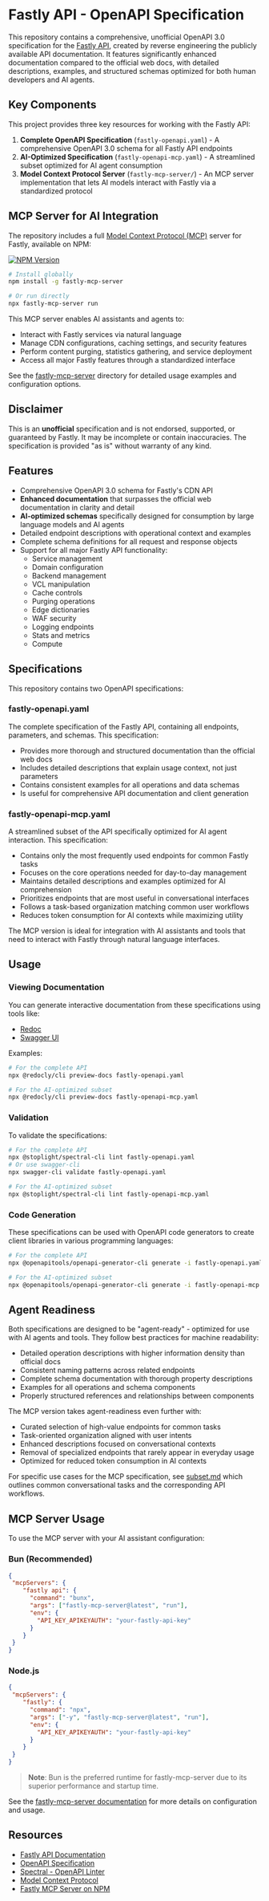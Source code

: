 # Fastly API - OpenAPI Specification

This repository contains a comprehensive, unofficial OpenAPI 3.0 specification for the [Fastly API](https://www.fastly.com/documentation/reference/api/index/), created by reverse engineering the publicly available API documentation. It features significantly enhanced documentation compared to the official web docs, with detailed descriptions, examples, and structured schemas optimized for both human developers and AI agents.

## Key Components

This project provides three key resources for working with the Fastly API:

1. **Complete OpenAPI Specification** (`fastly-openapi.yaml`) - A comprehensive OpenAPI 3.0 schema for all Fastly API endpoints
2. **AI-Optimized Specification** (`fastly-openapi-mcp.yaml`) - A streamlined subset optimized for AI agent consumption
3. **Model Context Protocol Server** (`fastly-mcp-server/`) - An MCP server implementation that lets AI models interact with Fastly via a standardized protocol

## MCP Server for AI Integration

The repository includes a full [Model Context Protocol (MCP)](https://modelcontextprotocol.github.io/spec/) server for Fastly, available on NPM:

[![NPM Version](https://img.shields.io/npm/v/fastly-mcp-server.svg)](https://www.npmjs.com/package/fastly-mcp-server)

```bash
# Install globally
npm install -g fastly-mcp-server

# Or run directly
npx fastly-mcp-server run
```

This MCP server enables AI assistants and agents to:
- Interact with Fastly services via natural language
- Manage CDN configurations, caching settings, and security features
- Perform content purging, statistics gathering, and service deployment
- Access all major Fastly features through a standardized interface

See the [fastly-mcp-server](./fastly-mcp-server) directory for detailed usage examples and configuration options.

## Disclaimer

This is an **unofficial** specification and is not endorsed, supported, or guaranteed by Fastly. It may be incomplete or contain inaccuracies. The specification is provided "as is" without warranty of any kind.

## Features

- Comprehensive OpenAPI 3.0 schema for Fastly's CDN API
- **Enhanced documentation** that surpasses the official web documentation in clarity and detail
- **AI-optimized schemas** specifically designed for consumption by large language models and AI agents
- Detailed endpoint descriptions with operational context and examples
- Complete schema definitions for all request and response objects
- Support for all major Fastly API functionality:
  - Service management
  - Domain configuration
  - Backend management
  - VCL manipulation
  - Cache controls
  - Purging operations
  - Edge dictionaries
  - WAF security
  - Logging endpoints
  - Stats and metrics
  - Compute

## Specifications

This repository contains two OpenAPI specifications:

### fastly-openapi.yaml

The complete specification of the Fastly API, containing all endpoints, parameters, and schemas. This specification:

- Provides more thorough and structured documentation than the official web docs
- Includes detailed descriptions that explain usage context, not just parameters
- Contains consistent examples for all operations and data schemas
- Is useful for comprehensive API documentation and client generation

### fastly-openapi-mcp.yaml

A streamlined subset of the API specifically optimized for AI agent interaction. This specification:

- Contains only the most frequently used endpoints for common Fastly tasks
- Focuses on the core operations needed for day-to-day management
- Maintains detailed descriptions and examples optimized for AI comprehension
- Prioritizes endpoints that are most useful in conversational interfaces
- Follows a task-based organization matching common user workflows
- Reduces token consumption for AI contexts while maximizing utility

The MCP version is ideal for integration with AI assistants and tools that need to interact with Fastly through natural language interfaces.

## Usage

### Viewing Documentation

You can generate interactive documentation from these specifications using tools like:

- [Redoc](https://github.com/Redocly/redoc)
- [Swagger UI](https://swagger.io/tools/swagger-ui/)

Examples:
```bash
# For the complete API
npx @redocly/cli preview-docs fastly-openapi.yaml

# For the AI-optimized subset
npx @redocly/cli preview-docs fastly-openapi-mcp.yaml
```

### Validation

To validate the specifications:

```bash
# For the complete API
npx @stoplight/spectral-cli lint fastly-openapi.yaml
# Or use swagger-cli
npx swagger-cli validate fastly-openapi.yaml

# For the AI-optimized subset
npx @stoplight/spectral-cli lint fastly-openapi-mcp.yaml
```

### Code Generation

These specifications can be used with OpenAPI code generators to create client libraries in various programming languages:

```bash
# For the complete API
npx @openapitools/openapi-generator-cli generate -i fastly-openapi.yaml -g javascript -o ./client

# For the AI-optimized subset
npx @openapitools/openapi-generator-cli generate -i fastly-openapi-mcp.yaml -g javascript -o ./client-mcp
```

## Agent Readiness

Both specifications are designed to be "agent-ready" - optimized for use with AI agents and tools. They follow best practices for machine readability:

- Detailed operation descriptions with higher information density than official docs
- Consistent naming patterns across related endpoints
- Complete schema documentation with thorough property descriptions
- Examples for all operations and schema components
- Properly structured references and relationships between components

The MCP version takes agent-readiness even further with:

- Curated selection of high-value endpoints for common tasks
- Task-oriented organization aligned with user intents
- Enhanced descriptions focused on conversational contexts
- Removal of specialized endpoints that rarely appear in everyday usage
- Optimized for reduced token consumption in AI contexts

For specific use cases for the MCP specification, see [subset.md](./subset.md) which outlines common conversational tasks and the corresponding API workflows.

## MCP Server Usage

To use the MCP server with your AI assistant configuration:

### Bun (Recommended)

```json
{
 "mcpServers": {
    "fastly api": {
      "command": "bunx",
      "args": ["fastly-mcp-server@latest", "run"],
      "env": {
        "API_KEY_APIKEYAUTH": "your-fastly-api-key"
      }
    }
 }
}
```

### Node.js

```json
{
 "mcpServers": {
    "fastly": {
      "command": "npx",
      "args": ["-y", "fastly-mcp-server@latest", "run"],
      "env": {
        "API_KEY_APIKEYAUTH": "your-fastly-api-key"
      }
    }
 }
}
```

> **Note**: Bun is the preferred runtime for fastly-mcp-server due to its superior performance and startup time.

See the [fastly-mcp-server documentation](./fastly-mcp-server/README.md) for more details on configuration and usage.

## Resources

- [Fastly API Documentation](https://www.fastly.com/documentation/reference/api/index/)
- [OpenAPI Specification](https://spec.openapis.org/oas/v3.0.3)
- [Spectral - OpenAPI Linter](https://stoplight.io/open-source/spectral)
- [Model Context Protocol](https://modelcontextprotocol.github.io/spec/)
- [Fastly MCP Server on NPM](https://www.npmjs.com/package/fastly-mcp-server)
